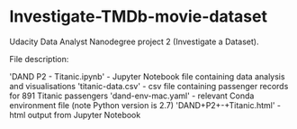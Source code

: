 # Investigate-TMDb-movie-dataset
Udacity Data Analyst Nanodegree project 2 (Investigate a Dataset). 

File description:

'DAND P2 - Titanic.ipynb' - Jupyter Notebook file containing data analysis and visualisations
'titanic-data.csv' - csv file containing passenger records for 891 Titanic passengers
'dand-env-mac.yaml' - relevant Conda environment file (note Python version is 2.7)
'DAND+P2+-+Titanic.html' - html output from Jupyter Notebook

